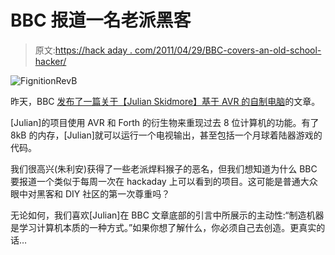 # BBC 报道一名老派黑客

> 原文:[https://hack aday . com/2011/04/29/BBC-covers-an-old-school-hacker/](https://hackaday.com/2011/04/29/bbc-covers-an-old-school-hacker/)

![](../Images/e865e6d56d41e2e473465b1207ccf5e5.png "FignitionRevB")

昨天，BBC [发布了一篇关于【Julian Skidmore】基于 AVR 的](http://www.bbc.co.uk/news/technology-13201254)[自制电脑](http://sites.google.com/site/libby8dev/fignition)的文章。

[Julian]的项目使用 AVR 和 Forth 的衍生物来重现过去 8 位计算机的功能。有了 8kB 的内存，[Julian]就可以运行一个电视输出，甚至包括一个月球着陆器游戏的代码。

我们很高兴(朱利安)获得了一些老派焊料猴子的恶名，但我们想知道为什么 BBC 要报道一个类似于每周一次在 hackaday 上可以看到的项目。这可能是普通大众眼中对黑客和 DIY 社区的第一次尊重吗？

无论如何，我们喜欢[Julian]在 BBC 文章底部的引言中所展示的主动性:“制造机器是学习计算机本质的一种方式。”如果你想了解什么，你必须自己去创造。更真实的话…